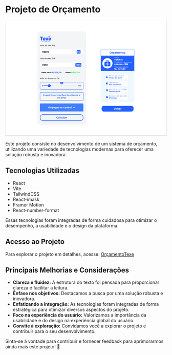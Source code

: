 # Projeto de Orçamento

<img src="texe.png" alt="Imagem demonstrativa do projeto" style="max-width: 100%; height: auto;">

Este projeto consiste no desenvolvimento de um sistema de orçamento, utilizando uma variedade de tecnologias modernas para oferecer uma solução robusta e inovadora.

## Tecnologias Utilizadas

- React
- Vite
- TailwindCSS
- React-imask
- Framer Motion
- React-number-format

Essas tecnologias foram integradas de forma cuidadosa para otimizar o desempenho, a usabilidade e o design da plataforma.

## Acesso ao Projeto

Para explorar o projeto em detalhes, acesse: [OrçamentoTexe](https://orcamentotexe.surge.sh/)

## Principais Melhorias e Considerações

- **Clareza e fluidez:** A estrutura do texto foi pensada para proporcionar clareza e facilitar a leitura.
- **Ênfase nos objetivos:** Destacamos a busca por uma solução robusta e inovadora.
- **Enfatizando a integração:** As tecnologias foram integradas de forma estratégica para otimizar diversos aspectos do projeto.
- **Foco na experiência do usuário:** Valorizamos a importância da usabilidade e do design na experiência global do usuário.
- **Convite à exploração:** Convidamos você a explorar o projeto e contribuir para o seu desenvolvimento.

Sinta-se à vontade para contribuir e fornecer feedback para aprimorarmos ainda mais este projeto! 🚀
